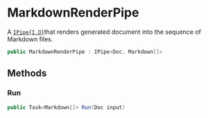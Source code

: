 # MarkdownRenderPipe
A [`IPipe{I,O}`](./IPipe{I,O}.md)that renders generated document into the sequence of Markdown files.

```cs
public MarkdownRenderPipe : IPipe<Doc, Markdown[]>
```

## Methods
### Run
```cs
public Task<Markdown[]> Run(Doc input)
```

